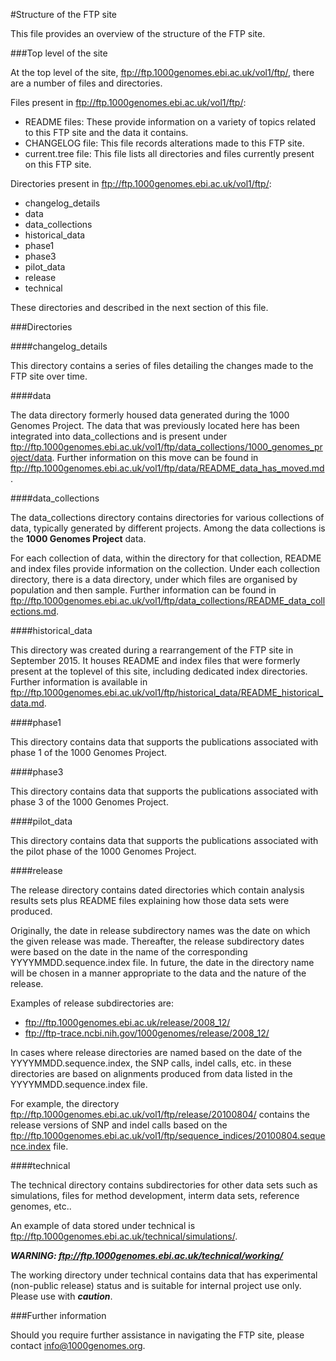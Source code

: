 #Structure of the FTP site

This file provides an overview of the structure of the FTP site.

###Top level of the site

At the top level of the site, ftp://ftp.1000genomes.ebi.ac.uk/vol1/ftp/, there are a number of files and directories.

Files present in ftp://ftp.1000genomes.ebi.ac.uk/vol1/ftp/:
 - README files: These provide information on a variety of topics related to this FTP site and the data it contains.
 - CHANGELOG file: This file records alterations made to this FTP site.
 - current.tree file: This file lists all directories and files currently present on this FTP site.
 
Directories present in ftp://ftp.1000genomes.ebi.ac.uk/vol1/ftp/:
- changelog_details
- data
- data_collections
- historical_data
- phase1
- phase3
- pilot_data
- release
- technical

These directories and described in the next section of this file.

###Directories

####changelog_details

This directory contains a series of files detailing the changes made to the FTP site over time.

####data

The data directory formerly housed data generated during the 1000 Genomes Project. The data that was previously located here has been integrated into data_collections and is present under ftp://ftp.1000genomes.ebi.ac.uk/vol1/ftp/data_collections/1000_genomes_project/data. Further information on this move can be found in ftp://ftp.1000genomes.ebi.ac.uk/vol1/ftp/data/README_data_has_moved.md.

####data_collections

The data_collections directory contains directories for various collections of data, typically generated by different projects. Among the data collections is the **1000 Genomes Project** data.

For each collection of data, within the directory for that collection, README and index files provide information on the collection. Under each collection directory, there is a data directory, under which files are organised by population and then sample. Further information can be found in ftp://ftp.1000genomes.ebi.ac.uk/vol1/ftp/data_collections/README_data_collections.md.

####historical_data

This directory was created during a rearrangement of the FTP site in September 2015. It houses README and index files that were formerly present at the toplevel of this site, including dedicated index directories. Further information is available in ftp://ftp.1000genomes.ebi.ac.uk/vol1/ftp/historical_data/README_historical_data.md.

####phase1

This directory contains data that supports the publications associated with phase 1 of the 1000 Genomes Project.

####phase3

This directory contains data that supports the publications associated with phase 3 of the 1000 Genomes Project.

####pilot_data

This directory contains data that supports the publications associated with the pilot phase of the 1000 Genomes Project.

####release

The release directory contains dated directories which contain analysis results sets plus README files explaining how those data sets were produced.

Originally, the date in release subdirectory names was the date on which the given release was made. Thereafter, the release subdirectory dates were based on the date in the name of the corresponding YYYYMMDD.sequence.index file. In future, the date in the directory name will be chosen in a manner appropriate to the data and the nature of the release.

Examples of release subdirectories are: 
- ftp://ftp.1000genomes.ebi.ac.uk/release/2008_12/
- ftp://ftp-trace.ncbi.nih.gov/1000genomes/release/2008_12/

In cases where release directories are named based on the date of the YYYYMMDD.sequence.index, the SNP calls, indel calls, etc. in these directories are based on alignments produced from data listed in the  YYYYMMDD.sequence.index file.

For example, the directory
ftp://ftp.1000genomes.ebi.ac.uk/vol1/ftp/release/20100804/
contains the release versions of SNP and indel calls based on the 
ftp://ftp.1000genomes.ebi.ac.uk/vol1/ftp/sequence_indices/20100804.sequence.index
file.

####technical

The technical directory contains subdirectories for other data sets such as simulations, files for
method development, interm data sets, reference genomes, etc..

An example of data stored under technical is ftp://ftp.1000genomes.ebi.ac.uk/technical/simulations/.

***WARNING: ftp://ftp.1000genomes.ebi.ac.uk/technical/working/***

The working directory under technical contains data that has experimental (non-public release) status
and is suitable for internal project use only. Please use with ***caution***. 

###Further information

Should you require further assistance in navigating the FTP site, please contact info@1000genomes.org.

